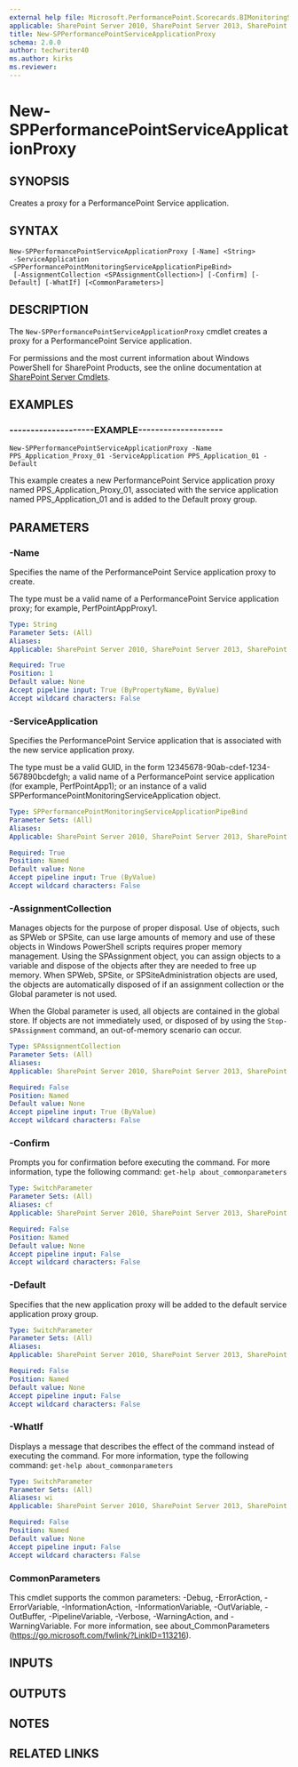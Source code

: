 ```yaml
---
external help file: Microsoft.PerformancePoint.Scorecards.BIMonitoringService.dll-help.xml
applicable: SharePoint Server 2010, SharePoint Server 2013, SharePoint Server 2016, SharePoint Server 2019
title: New-SPPerformancePointServiceApplicationProxy
schema: 2.0.0
author: techwriter40
ms.author: kirks
ms.reviewer: 
---
```


# New-SPPerformancePointServiceApplicationProxy

## SYNOPSIS
Creates a proxy for a PerformancePoint Service application.


## SYNTAX

```
New-SPPerformancePointServiceApplicationProxy [-Name] <String>
 -ServiceApplication <SPPerformancePointMonitoringServiceApplicationPipeBind>
 [-AssignmentCollection <SPAssignmentCollection>] [-Confirm] [-Default] [-WhatIf] [<CommonParameters>]
```

## DESCRIPTION
The `New-SPPerformancePointServiceApplicationProxy` cmdlet creates a proxy for a PerformancePoint Service application.

For permissions and the most current information about Windows PowerShell for SharePoint Products, see the online documentation at [SharePoint Server Cmdlets](https://docs.microsoft.com/powershell/sharepoint/sharepoint-server/sharepoint-server-cmdlets).


## EXAMPLES

### --------------------EXAMPLE--------------------
```
New-SPPerformancePointServiceApplicationProxy -Name PPS_Application_Proxy_01 -ServiceApplication PPS_Application_01 -Default
```

This example creates a new PerformancePoint Service application proxy named PPS_Application_Proxy_01, associated with the service application named PPS_Application_01 and is added to the Default proxy group.


## PARAMETERS

### -Name
Specifies the name of the PerformancePoint Service application proxy to create.

The type must be a valid name of a PerformancePoint Service application proxy; for example, PerfPointAppProxy1.

```yaml
Type: String
Parameter Sets: (All)
Aliases: 
Applicable: SharePoint Server 2010, SharePoint Server 2013, SharePoint Server 2016, SharePoint Server 2019

Required: True
Position: 1
Default value: None
Accept pipeline input: True (ByPropertyName, ByValue)
Accept wildcard characters: False
```

### -ServiceApplication
Specifies the PerformancePoint Service application that is associated with the new service application proxy.

The type must be a valid GUID, in the form 12345678-90ab-cdef-1234-567890bcdefgh; a valid name of a PerformancePoint service application (for example, PerfPointApp1); or an instance of a valid SPPerformancePointMonitoringServiceApplication object.

```yaml
Type: SPPerformancePointMonitoringServiceApplicationPipeBind
Parameter Sets: (All)
Aliases: 
Applicable: SharePoint Server 2010, SharePoint Server 2013, SharePoint Server 2016, SharePoint Server 2019

Required: True
Position: Named
Default value: None
Accept pipeline input: True (ByValue)
Accept wildcard characters: False
```

### -AssignmentCollection
Manages objects for the purpose of proper disposal.
Use of objects, such as SPWeb or SPSite, can use large amounts of memory and use of these objects in Windows PowerShell scripts requires proper memory management.
Using the SPAssignment object, you can assign objects to a variable and dispose of the objects after they are needed to free up memory.
When SPWeb, SPSite, or SPSiteAdministration objects are used, the objects are automatically disposed of if an assignment collection or the Global parameter is not used.

When the Global parameter is used, all objects are contained in the global store.
If objects are not immediately used, or disposed of by using the `Stop-SPAssignment` command, an out-of-memory scenario can occur.

```yaml
Type: SPAssignmentCollection
Parameter Sets: (All)
Aliases: 
Applicable: SharePoint Server 2010, SharePoint Server 2013, SharePoint Server 2016, SharePoint Server 2019

Required: False
Position: Named
Default value: None
Accept pipeline input: True (ByValue)
Accept wildcard characters: False
```

### -Confirm
Prompts you for confirmation before executing the command.
For more information, type the following command: `get-help about_commonparameters`

```yaml
Type: SwitchParameter
Parameter Sets: (All)
Aliases: cf
Applicable: SharePoint Server 2010, SharePoint Server 2013, SharePoint Server 2016, SharePoint Server 2019

Required: False
Position: Named
Default value: None
Accept pipeline input: False
Accept wildcard characters: False
```

### -Default
Specifies that the new application proxy will be added to the default service application proxy group.

```yaml
Type: SwitchParameter
Parameter Sets: (All)
Aliases: 
Applicable: SharePoint Server 2010, SharePoint Server 2013, SharePoint Server 2016, SharePoint Server 2019

Required: False
Position: Named
Default value: None
Accept pipeline input: False
Accept wildcard characters: False
```

### -WhatIf
Displays a message that describes the effect of the command instead of executing the command.
For more information, type the following command: `get-help about_commonparameters`

```yaml
Type: SwitchParameter
Parameter Sets: (All)
Aliases: wi
Applicable: SharePoint Server 2010, SharePoint Server 2013, SharePoint Server 2016, SharePoint Server 2019

Required: False
Position: Named
Default value: None
Accept pipeline input: False
Accept wildcard characters: False
```

### CommonParameters
This cmdlet supports the common parameters: -Debug, -ErrorAction, -ErrorVariable, -InformationAction, -InformationVariable, -OutVariable, -OutBuffer, -PipelineVariable, -Verbose, -WarningAction, and -WarningVariable. For more information, see about_CommonParameters (https://go.microsoft.com/fwlink/?LinkID=113216).

## INPUTS

## OUTPUTS

## NOTES

## RELATED LINKS
